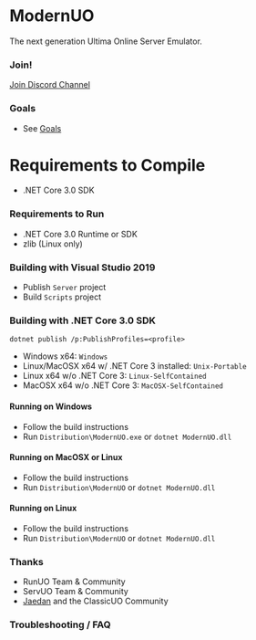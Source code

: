 ModernUO
=====

The next generation Ultima Online Server Emulator.

### Join!
[Join Discord Channel](https://discord.gg/VdyCpjQ)

### Goals
- See [Goals](./GOALS.md)

# Requirements to Compile
- .NET Core 3.0 SDK

### Requirements to Run
- .NET Core 3.0 Runtime or SDK
- zlib (Linux only)

### Building with Visual Studio 2019
- Publish `Server` project
- Build `Scripts` project

### Building with .NET Core 3.0 SDK
`dotnet publish /p:PublishProfiles=<profile>`
- Windows x64: `Windows`
- Linux/MacOSX x64 w/ .NET Core 3 installed: `Unix-Portable`
- Linux x64 w/o .NET Core 3: `Linux-SelfContained`
- MacOSX x64 w/o .NET Core 3: `MacOSX-SelfContained`

#### Running on Windows
- Follow the build instructions
- Run `Distribution\ModernUO.exe` or `dotnet ModernUO.dll`

#### Running on MacOSX or Linux
- Follow the build instructions
- Run `Distribution\ModernUO` or `dotnet ModernUO.dll`

#### Running on Linux
- Follow the build instructions
- Run `Distribution\ModernUO` or `dotnet ModernUO.dll`

### Thanks
- RunUO Team & Community
- ServUO Team & Community
- [Jaedan](https://github.com/jaedan) and the ClassicUO Community

### Troubleshooting / FAQ
